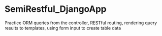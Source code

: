 # SemiRestful_DjangoApp
Practice ORM queries from the controller, RESTful routing, rendering query results to templates, using form input to create table data
